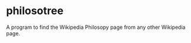 philosotree
===========

A program to find the Wikipedia Philosopy page from any other Wikipedia page.
